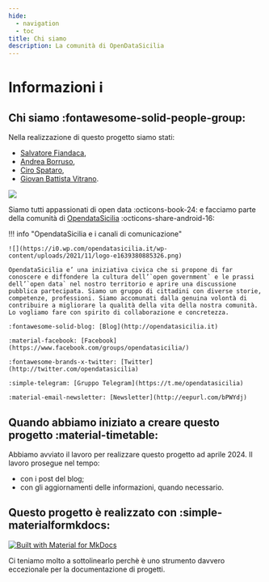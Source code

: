 ```yaml
---
hide:
  - navigation
  - toc
title: Chi siamo
description: La comunità di OpenDataSicilia
---
```



# Informazioni  :information_source:

## Chi siamo :fontawesome-solid-people-group:

Nella realizzazione di questo progetto siamo stati:

  - [Salvatore Fiandaca](https://pigrecoinfinito.com/),
  - [Andrea Borruso](https://aborruso.github.io/),
  - [Ciro Spataro](https://cirospat.readthedocs.io/it/latest/),
  - [Giovan Battista Vitrano](https://coseerobe.it/).

![](https://raw.githubusercontent.com/opendatasicilia/emergenza-idrica-sicilia/main/docs/img/4.png)

Siamo tutti appassionati di open data :octicons-book-24: e facciamo parte della comunità di [OpendataSicilia](https://opendatasicilia.it/) :octicons-share-android-16:

!!! info "OpendataSicilia e i canali di comunicazione"

    ![](https://i0.wp.com/opendatasicilia.it/wp-content/uploads/2021/11/logo-e1639380885326.png)

    OpendataSicilia e’ una iniziativa civica che si propone di far conoscere e diffondere la cultura dell’`open government` e le prassi dell’`open data` nel nostro territorio e aprire una discussione pubblica partecipata. Siamo un gruppo di cittadini con diverse storie, competenze, professioni. Siamo accomunati dalla genuina volontà di contribuire a migliorare la qualità della vita della nostra comunità. Lo vogliamo fare con spirito di collaborazione e concretezza.

    :fontawesome-solid-blog: [Blog](http://opendatasicilia.it)

    :material-facebook: [Facebook](https://www.facebook.com/groups/opendatasicilia/)

    :fontawesome-brands-x-twitter: [Twitter](http://twitter.com/opendatasicilia)

    :simple-telegram: [Gruppo Telegram](https://t.me/opendatasicilia)

    :material-email-newsletter: [Newsletter](http://eepurl.com/bPWYdj)



## Quando abbiamo iniziato a creare questo progetto  :material-timetable:

Abbiamo avviato il lavoro per realizzare questo progetto ad aprile 2024. Il lavoro prosegue nel tempo:

   - con i post del blog;
   - con gli aggiornamenti delle informazioni, quando necessario.


## Questo progetto è realizzato con  :simple-materialformkdocs:

[![Built with Material for MkDocs](https://img.shields.io/badge/Material_for_MkDocs-526CFE?style=for-the-badge&logo=MaterialForMkDocs&logoColor=white)](https://squidfunk.github.io/mkdocs-material/)

Ci teniamo molto a sottolinearlo perchè è uno strumento davvero eccezionale per la documentazione di progetti.  

